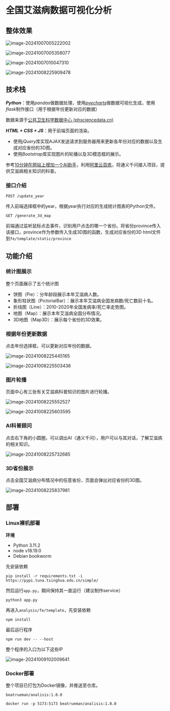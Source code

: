 # **全国艾滋病数据可视化分析**

## 整体效果

![image-20241007005222002](https://gitee.com/beatrueman/images/raw/master/img/202410070052428.png)

![image-20241007005358077](https://gitee.com/beatrueman/images/raw/master/img/202410070053508.png)

![image-20241007010047310](https://gitee.com/beatrueman/images/raw/master/img/202410070100656.png)

![image-20241008225909478](https://gitee.com/beatrueman/images/raw/master/img/202410082259896.png)

## 技术栈

***Python***：使用*pandas*做数据处理，使用[*pyecharts*](https://pyecharts.org/#/zh-cn/intro)做数据可视化生成，使用*flask*制作接口（用于根据年份更新对应的数据）

数据来源于[公共卫生科学数据中心 (phsciencedata.cn)](https://www.phsciencedata.cn/Share/)

***HTML + CSS  + JS***：用于前端页面的渲染。

- 使用*jQuery*库实现AJAX发送请求到服务器用来更新各年份对应的数据以及生成对应省份的3D图。
- 使用*Bootstrap*库实现图片的轮播以及3D模态框的展示。

参考[10分钟在网站上增加一个AI助手](https://help.aliyun.com/zh/model-studio/use-cases/add-an-ai-assistant-to-your-website-in-10-minutes?spm=a2c4g.11186623.0.0.613365dfLQUfDC#80d3029cb9q06)，利用[阿里云百炼](https://bailian.console.aliyun.com/?spm=a2c4g.11186623.0.0.12dc65dfmbl1gr#/home)，将通义千问接入项目，提供艾滋病相关知识的科普。

### 接口介绍

`POST /update_year`

传入前端选择框中的year，根据year执行对应的生成统计图表的Python文件。

`GET /generate_3d_map`

前端通过监听鼠标点击事件，识别用户点击的哪一个省份。将省份province传入该接口，province作为参数传入生成3D图的函数，生成对应省份的3D html文件到`fe/template/static/province`

## 功能介绍

### 统计图展示

整个页面展示了五个统计图

- 饼图（Pie）：分年龄段展示本年艾滋病人数。
- 象形柱状图（PictorialBar）：展示本年艾滋病全国发病数/死亡数前十名。
- 折线图（Line）：2010-2020年全国发病率/死亡率走势图。
- 地图（Map）：展示本年艾滋病全国分布情况。
- 3D地图（Map3D）：展示每个省份的3D效果。

### 根据年份更新数据

点击年份选择框，可以更新对应年份的数据。

![image-20241008225445165](https://gitee.com/beatrueman/images/raw/master/img/202410082254625.png)

![image-20241008225503436](https://gitee.com/beatrueman/images/raw/master/img/202410082255816.png)

### 图片轮播

页面中心有三张有关艾滋病科普知识的图片进行轮播。

![image-20241008225552527](https://gitee.com/beatrueman/images/raw/master/img/202410082255702.png)

![image-20241008225603595](https://gitee.com/beatrueman/images/raw/master/img/202410082256681.png)

### AI科普顾问

点击右下角的小圆圈，可以调出AI（通义千问），用户可以与其对话，了解艾滋病的相关知识。

![image-20241008225732685](https://gitee.com/beatrueman/images/raw/master/img/202410082257072.png)

### 3D省份展示

点击全国艾滋病分布情况中的任意省份，页面会弹出对应省份的3D图。

![image-20241008225837981](https://gitee.com/beatrueman/images/raw/master/img/202410082258562.png)

## 部署

### Linux裸机部署

**环境**

- Python 3.11.2
- node v18.19.0
- Debian bookworm

先安装依赖

```
pip install -r requirements.txt -i https://pypi.tuna.tsinghua.edu.cn/simple/
```

然后运行`app.py`，期间保持其一直运行（建议制作service）

```
python3 app.py
```

再进入`analysis/fe/template`，先安装依赖

```
npm install
```

最后运行程序

```
npm run dev -- --host
```

整个程序的入口为以下这些IP

![image-20241009102009641](https://gitee.com/beatrueman/images/raw/master/img/202410091020708.png)

### Docker部署

整个项目已打包为Docker镜像，并推送至仓库。

`beatrueman/analisis:1.0.0`

```
docker run -p 5173:5173 beatrueman/analisis:1.0.0
```

